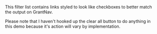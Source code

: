 This filter list contains links styled to look like checkboxes to better match the output on GrantNav.

Please note that I haven't hooked up the clear all button to do anything in this demo because it's action will vary by implementation.
